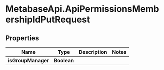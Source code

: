 # MetabaseApi.ApiPermissionsMembershipIdPutRequest

## Properties

Name | Type | Description | Notes
------------ | ------------- | ------------- | -------------
**isGroupManager** | **Boolean** |  | 


